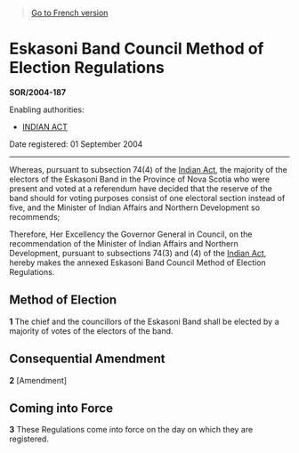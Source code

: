 > [Go to French version](/fr/Règlements/Décrets,%20ordonnances%20et%20règlements%20statutaires/2004/187.md)

# Eskasoni Band Council Method of Election Regulations

**SOR/2004-187**

Enabling authorities: 
- [INDIAN ACT](/en/Acts/Revised%20Statutes%20of%20Canada/I/I-5.md)

Date registered: 01 September 2004

----------

Whereas, pursuant to subsection 74(4) of the [Indian Act](/en/Acts/Revised%20Statutes%20of%20Canada/I/I-5.md), the majority of the electors of the Eskasoni Band in the Province of Nova Scotia who were present and voted at a referendum have decided that the reserve of the band should for voting purposes consist of one electoral section instead of five, and the Minister of Indian Affairs and Northern Development so recommends;

Therefore, Her Excellency the Governor General in Council, on the recommendation of the Minister of Indian Affairs and Northern Development, pursuant to subsections 74(3) and (4) of the [Indian Act](/en/Acts/Revised%20Statutes%20of%20Canada/I/I-5.md), hereby makes the annexed Eskasoni Band Council Method of Election Regulations.




## Method of Election


**1** The chief and the councillors of the Eskasoni Band shall be elected by a majority of votes of the electors of the band.




## Consequential Amendment


**2** [Amendment]




## Coming into Force


**3** These Regulations come into force on the day on which they are registered.


